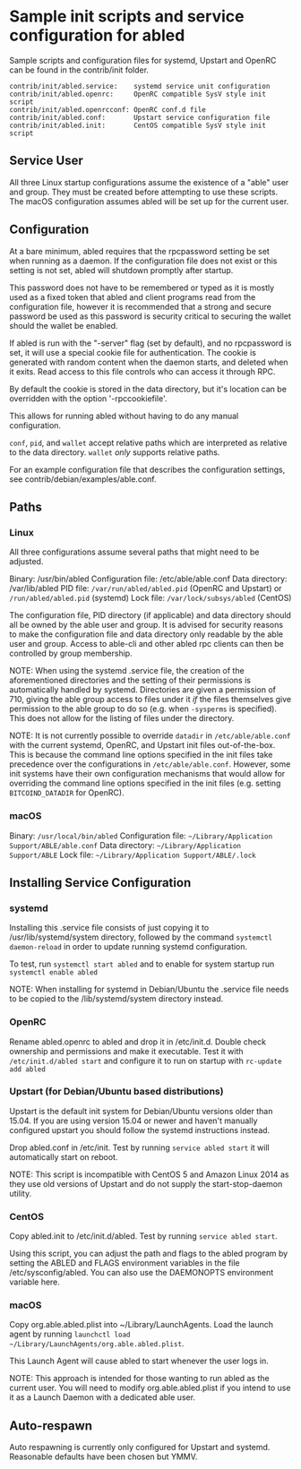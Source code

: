 Sample init scripts and service configuration for abled
==========================================================

Sample scripts and configuration files for systemd, Upstart and OpenRC
can be found in the contrib/init folder.

    contrib/init/abled.service:    systemd service unit configuration
    contrib/init/abled.openrc:     OpenRC compatible SysV style init script
    contrib/init/abled.openrcconf: OpenRC conf.d file
    contrib/init/abled.conf:       Upstart service configuration file
    contrib/init/abled.init:       CentOS compatible SysV style init script

Service User
---------------------------------

All three Linux startup configurations assume the existence of a "able" user
and group.  They must be created before attempting to use these scripts.
The macOS configuration assumes abled will be set up for the current user.

Configuration
---------------------------------

At a bare minimum, abled requires that the rpcpassword setting be set
when running as a daemon.  If the configuration file does not exist or this
setting is not set, abled will shutdown promptly after startup.

This password does not have to be remembered or typed as it is mostly used
as a fixed token that abled and client programs read from the configuration
file, however it is recommended that a strong and secure password be used
as this password is security critical to securing the wallet should the
wallet be enabled.

If abled is run with the "-server" flag (set by default), and no rpcpassword is set,
it will use a special cookie file for authentication. The cookie is generated with random
content when the daemon starts, and deleted when it exits. Read access to this file
controls who can access it through RPC.

By default the cookie is stored in the data directory, but it's location can be overridden
with the option '-rpccookiefile'.

This allows for running abled without having to do any manual configuration.

`conf`, `pid`, and `wallet` accept relative paths which are interpreted as
relative to the data directory. `wallet` *only* supports relative paths.

For an example configuration file that describes the configuration settings,
see contrib/debian/examples/able.conf.

Paths
---------------------------------

### Linux

All three configurations assume several paths that might need to be adjusted.

Binary:              /usr/bin/abled
Configuration file:  /etc/able/able.conf
Data directory:      /var/lib/abled
PID file:            `/var/run/abled/abled.pid` (OpenRC and Upstart) or `/run/abled/abled.pid` (systemd)
Lock file:           `/var/lock/subsys/abled` (CentOS)

The configuration file, PID directory (if applicable) and data directory
should all be owned by the able user and group.  It is advised for security
reasons to make the configuration file and data directory only readable by the
able user and group.  Access to able-cli and other abled rpc clients
can then be controlled by group membership.

NOTE: When using the systemd .service file, the creation of the aforementioned
directories and the setting of their permissions is automatically handled by
systemd. Directories are given a permission of 710, giving the able group
access to files under it _if_ the files themselves give permission to the
able group to do so (e.g. when `-sysperms` is specified). This does not allow
for the listing of files under the directory.

NOTE: It is not currently possible to override `datadir` in
`/etc/able/able.conf` with the current systemd, OpenRC, and Upstart init
files out-of-the-box. This is because the command line options specified in the
init files take precedence over the configurations in
`/etc/able/able.conf`. However, some init systems have their own
configuration mechanisms that would allow for overriding the command line
options specified in the init files (e.g. setting `BITCOIND_DATADIR` for
OpenRC).

### macOS

Binary:              `/usr/local/bin/abled`
Configuration file:  `~/Library/Application Support/ABLE/able.conf`
Data directory:      `~/Library/Application Support/ABLE`
Lock file:           `~/Library/Application Support/ABLE/.lock`

Installing Service Configuration
-----------------------------------

### systemd

Installing this .service file consists of just copying it to
/usr/lib/systemd/system directory, followed by the command
`systemctl daemon-reload` in order to update running systemd configuration.

To test, run `systemctl start abled` and to enable for system startup run
`systemctl enable abled`

NOTE: When installing for systemd in Debian/Ubuntu the .service file needs to be copied to the /lib/systemd/system directory instead.

### OpenRC

Rename abled.openrc to abled and drop it in /etc/init.d.  Double
check ownership and permissions and make it executable.  Test it with
`/etc/init.d/abled start` and configure it to run on startup with
`rc-update add abled`

### Upstart (for Debian/Ubuntu based distributions)

Upstart is the default init system for Debian/Ubuntu versions older than 15.04. If you are using version 15.04 or newer and haven't manually configured upstart you should follow the systemd instructions instead.

Drop abled.conf in /etc/init.  Test by running `service abled start`
it will automatically start on reboot.

NOTE: This script is incompatible with CentOS 5 and Amazon Linux 2014 as they
use old versions of Upstart and do not supply the start-stop-daemon utility.

### CentOS

Copy abled.init to /etc/init.d/abled. Test by running `service abled start`.

Using this script, you can adjust the path and flags to the abled program by
setting the ABLED and FLAGS environment variables in the file
/etc/sysconfig/abled. You can also use the DAEMONOPTS environment variable here.

### macOS

Copy org.able.abled.plist into ~/Library/LaunchAgents. Load the launch agent by
running `launchctl load ~/Library/LaunchAgents/org.able.abled.plist`.

This Launch Agent will cause abled to start whenever the user logs in.

NOTE: This approach is intended for those wanting to run abled as the current user.
You will need to modify org.able.abled.plist if you intend to use it as a
Launch Daemon with a dedicated able user.

Auto-respawn
-----------------------------------

Auto respawning is currently only configured for Upstart and systemd.
Reasonable defaults have been chosen but YMMV.
